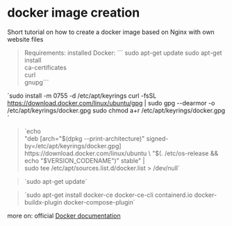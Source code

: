 # docker image creation
Short tutorial on how to create a docker image based
on Nginx with own website files


> Requirements: installed Docker:
´´´ sudo apt-get update
 sudo apt-get install \
    ca-certificates \
    curl \
    gnupg´´´
    
´sudo install -m 0755 -d /etc/apt/keyrings
curl -fsSL https://download.docker.com/linux/ubuntu/gpg | sudo gpg --dearmor -o /etc/apt/keyrings/docker.gpg
sudo chmod a+r /etc/apt/keyrings/docker.gpg´

> ´echo \
  "deb [arch="$(dpkg --print-architecture)" signed-by=/etc/apt/keyrings/docker.gpg] https://download.docker.com/linux/ubuntu \
  "$(. /etc/os-release && echo "$VERSION_CODENAME")" stable" | \
  sudo tee /etc/apt/sources.list.d/docker.list > /dev/null´
  
> ´sudo apt-get update´

> ´sudo apt-get install docker-ce docker-ce-cli containerd.io docker-buildx-plugin docker-compose-plugin´

more on: official [Docker documentation](https://docs.docker.com/engine/install/ubuntu/)
